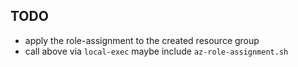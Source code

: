## TODO 
 * apply the role-assignment to the created resource group
 * call above via `local-exec` maybe include `az-role-assignment.sh`
